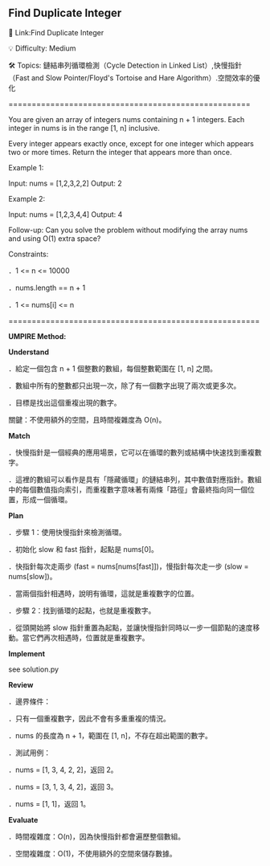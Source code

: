 **Find Duplicate Integer**
-
🔗 Link:Find Duplicate Integer

💡 Difficulty: Medium

🛠️ Topics: 鏈結串列循環檢測（Cycle Detection in Linked List）,快慢指針（Fast and Slow Pointer/Floyd's Tortoise and Hare Algorithm）.空間效率的優化

====================================================

You are given an array of integers nums containing n + 1 integers. Each integer in nums is in the range [1, n] inclusive.

Every integer appears exactly once, except for one integer which appears two or more times. Return the integer that appears more than once.

Example 1:

Input: nums = [1,2,3,2,2]
Output: 2

Example 2:

Input: nums = [1,2,3,4,4]
Output: 4

Follow-up: Can you solve the problem without modifying the array nums and using O(1) extra space?

Constraints:

．1 <= n <= 10000

．nums.length == n + 1

．1 <= nums[i] <= n

======================================================

**UMPIRE Method:**

**Understand**

．給定一個包含 n + 1 個整數的數組，每個整數範圍在 [1, n] 之間。

．數組中所有的整數都只出現一次，除了有一個數字出現了兩次或更多次。

．目標是找出這個重複出現的數字。

關鍵：不使用額外的空間，且時間複雜度為 O(n)。

**Match**

．快慢指針是一個經典的應用場景，它可以在循環的數列或結構中快速找到重複數字。

．這裡的數組可以看作是具有「隱藏循環」的鏈結串列，其中數值對應指針。數組中的每個數值指向索引，而重複數字意味著有兩條「路徑」會最終指向同一個位置，形成一個循環。

**Plan**

．步驟 1：使用快慢指針來檢測循環。

  ．初始化 slow 和 fast 指針，起點是 nums[0]。
  
  ．快指針每次走兩步 (fast = nums[nums[fast]])，慢指針每次走一步 (slow = nums[slow])。
  
  ．當兩個指針相遇時，說明有循環，這就是重複數字的位置。

．步驟 2：找到循環的起點，也就是重複數字。

  ．從頭開始將 slow 指針重置為起點，並讓快慢指針同時以一步一個節點的速度移動。當它們再次相遇時，位置就是重複數字。

**Implement**

  see solution.py

**Review**

．邊界條件：

．只有一個重複數字，因此不會有多重重複的情況。

．nums 的長度為 n + 1，範圍在 [1, n]，不存在超出範圍的數字。

．測試用例：

．nums = [1, 3, 4, 2, 2]，返回 2。

．nums = [3, 1, 3, 4, 2]，返回 3。

．nums = [1, 1]，返回 1。

**Evaluate**

．時間複雜度：O(n)，因為快慢指針都會遍歷整個數組。

．空間複雜度：O(1)，不使用額外的空間來儲存數據。

